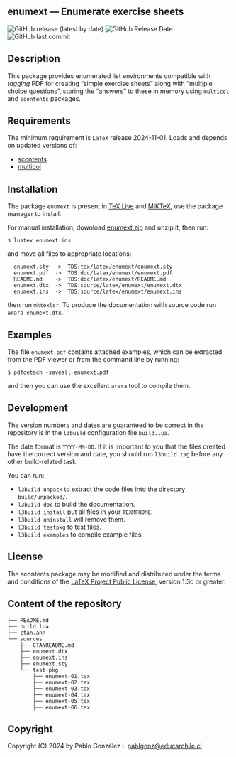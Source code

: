 ## enumext — Enumerate exercise sheets
![GitHub release (latest by date)](https://img.shields.io/github/v/release/pablgonz/enumext?label=version)
![GitHub Release Date](https://img.shields.io/github/release-date/pablgonz/enumext)
![GitHub last commit](https://img.shields.io/github/last-commit/pablgonz/enumext)

## Description

This package provides enumerated list environments compatible with
_tagging_ PDF for creating “simple exercise sheets” along with
“multiple choice questions”, storing the “answers” to these in memory
using `multicol` and `scontents` packages.


## Requirements

The minimum requirement is `LaTeX` release 2024-11-01. Loads and depends on updated versions of:

- [scontents](https://ctan.org/pkg/scontents)
- [multicol](https://ctan.org/pkg/multicol)

## Installation

The package `enumext` is present in [TeX Live](https://www.tug.org/texlive/) and [MiKTeX](https://miktex.org/), use the
package manager to install.

For manual installation, download [enumext.zip](http://mirrors.ctan.org/macros/latex/contrib/enumext.zip) and unzip it,
then run:

```
$ luatex enumext.ins
```

and move all files to appropriate locations:

```
  enumext.sty  ->  TDS:tex/latex/enumext/enumext.sty
  enumext.pdf  ->  TDS:doc/latex/enumext/enumext.pdf
  README.md    ->  TDS:doc/latex/enumext/README.md
  enumext.dtx  ->  TDS:source/latex/enumext/enumext.dtx
  enumext.ins  ->  TDS:source/latex/enumext/enumext.ins
```

then run `mktexlsr`. To produce the documentation with source code run `arara enumext.dtx`.

## Examples

The file `enumext.pdf` contains attached examples, which can be extracted
from the PDF viewer or from the command line by running:

```
$ pdfdetach -saveall enumext.pdf
```

and then you can use the excellent `arara` tool to compile them.

## Development

The version numbers and dates are guaranteed to be correct in
the repository is in the `l3build` configuration file `build.lua`.

The date format is `YYYY-MM-DD`. If it is important to you
that the files created have the correct version and date, you should run
`l3build tag` before any other build-related task.

You can run:

- `l3build unpack` to extract the code files into the directory `build/unpacked/`.
- `l3build doc` to build the documentation.
- `l3build install` put all files  in your `TEXMFHOME`.
- `l3build uninstall` will remove them.
- `l3build testpkg` to test files.
- `l3build examples` to compile example files.

## License

The scontents package may be modified and distributed under the terms and
conditions of the [LaTeX Project Public License](https://www.latex-project.org/lppl/), version 1.3c or greater.

## Content of the repository

```
├── README.md
├── build.lua
├── ctan.ann
└── sources
    ├── CTANREADME.md
    ├── enumext.dtx
    ├── enumext.ins
    ├── enumext.sty
    └── test-pkg
        ├── enumext-01.tex
        ├── enumext-02.tex
        ├── enumext-03.tex
        ├── enumext-04.tex
        ├── enumext-05.tex
        ├── enumext-06.tex     
```

## Copyright

Copyright (C) 2024 by Pablo González L <pablgonz@educarchile.cl>
